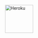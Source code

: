 <a href="https://heroku.com/deploy?template=https://github.com/Hello1102/DAXXMUSIC"><img align="center" alt="Heroku" width="92px" src="https://www.nicepng.com/png/full/223-2233246_heroku-logo-salesforce-heroku.png"></p>
